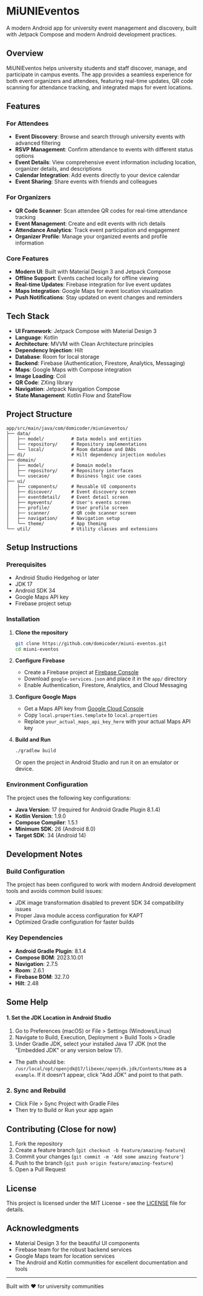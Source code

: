 # MiUNIEventos

A modern Android app for university event management and discovery, built with Jetpack Compose and modern Android development practices.

## Overview

MiUNIEventos helps university students and staff discover, manage, and participate in campus events. The app provides a seamless experience for both event organizers and attendees, featuring real-time updates, QR code scanning for attendance tracking, and integrated maps for event locations.

## Features

### For Attendees

-   **Event Discovery**: Browse and search through university events with advanced filtering
-   **RSVP Management**: Confirm attendance to events with different status options
-   **Event Details**: View comprehensive event information including location, organizer details, and descriptions
-   **Calendar Integration**: Add events directly to your device calendar
-   **Event Sharing**: Share events with friends and colleagues

### For Organizers

-   **QR Code Scanner**: Scan attendee QR codes for real-time attendance tracking
-   **Event Management**: Create and edit events with rich details
-   **Attendance Analytics**: Track event participation and engagement
-   **Organizer Profile**: Manage your organized events and profile information

### Core Features

-   **Modern UI**: Built with Material Design 3 and Jetpack Compose
-   **Offline Support**: Events cached locally for offline viewing
-   **Real-time Updates**: Firebase integration for live event updates
-   **Maps Integration**: Google Maps for event location visualization
-   **Push Notifications**: Stay updated on event changes and reminders

## Tech Stack

-   **UI Framework**: Jetpack Compose with Material Design 3
-   **Language**: Kotlin
-   **Architecture**: MVVM with Clean Architecture principles
-   **Dependency Injection**: Hilt
-   **Database**: Room for local storage
-   **Backend**: Firebase (Authentication, Firestore, Analytics, Messaging)
-   **Maps**: Google Maps with Compose integration
-   **Image Loading**: Coil
-   **QR Code**: ZXing library
-   **Navigation**: Jetpack Navigation Compose
-   **State Management**: Kotlin Flow and StateFlow

## Project Structure

```
app/src/main/java/com/domicoder/miunieventos/
├── data/
│   ├── model/          # Data models and entities
│   ├── repository/     # Repository implementations
│   └── local/          # Room database and DAOs
├── di/                 # Hilt dependency injection modules
├── domain/
│   ├── model/          # Domain models
│   ├── repository/     # Repository interfaces
│   └── usecase/        # Business logic use cases
├── ui/
│   ├── components/     # Reusable UI components
│   ├── discover/       # Event discovery screen
│   ├── eventdetail/    # Event detail screen
│   ├── myevents/       # User's events screen
│   ├── profile/        # User profile screen
│   ├── scanner/        # QR code scanner screen
│   ├── navigation/     # Navigation setup
│   └── theme/          # App theming
└── util/               # Utility classes and extensions
```

## Setup Instructions

### Prerequisites

-   Android Studio Hedgehog or later
-   JDK 17
-   Android SDK 34
-   Google Maps API key
-   Firebase project setup

### Installation

1. **Clone the repository**

    ```bash
    git clone https://github.com/domicoder/miuni-eventos.git
    cd miuni-eventos
    ```

2. **Configure Firebase**

    - Create a Firebase project at [Firebase Console](https://console.firebase.google.com/)
    - Download `google-services.json` and place it in the `app/` directory
    - Enable Authentication, Firestore, Analytics, and Cloud Messaging

3. **Configure Google Maps**

    - Get a Maps API key from [Google Cloud Console](https://console.cloud.google.com/)
    - Copy `local.properties.template` to `local.properties`
    - Replace `your_actual_maps_api_key_here` with your actual Maps API key

4. **Build and Run**

    ```bash
    ./gradlew build
    ```

    Or open the project in Android Studio and run it on an emulator or device.

### Environment Configuration

The project uses the following key configurations:

-   **Java Version**: 17 (required for Android Gradle Plugin 8.1.4)
-   **Kotlin Version**: 1.9.0
-   **Compose Compiler**: 1.5.1
-   **Minimum SDK**: 26 (Android 8.0)
-   **Target SDK**: 34 (Android 14)

## Development Notes

### Build Configuration

The project has been configured to work with modern Android development tools and avoids common build issues:

-   JDK image transformation disabled to prevent SDK 34 compatibility issues
-   Proper Java module access configuration for KAPT
-   Optimized Gradle configuration for faster builds

### Key Dependencies

-   **Android Gradle Plugin**: 8.1.4
-   **Compose BOM**: 2023.10.01
-   **Navigation**: 2.7.5
-   **Room**: 2.6.1
-   **Firebase BOM**: 32.7.0
-   **Hilt**: 2.48

## Some Help

#### 1. Set the JDK Location in Android Studio

1. Go to Preferences (macOS) or File > Settings (Windows/Linux)
2. Navigate to Build, Execution, Deployment > Build Tools > Gradle
3. Under Gradle JDK, select your installed Java 17 JDK (not the "Embedded JDK" or any version below 17).

-   The path should be:
    `/usr/local/opt/openjdk@17/libexec/openjdk.jdk/Contents/Home` as a `example`.
    If it doesn't appear, click "Add JDK" and point to that path.

### 2. Sync and Rebuild

-   Click File > Sync Project with Gradle Files
-   Then try to Build or Run your app again

## Contributing (Close for now)

1. Fork the repository
2. Create a feature branch (`git checkout -b feature/amazing-feature`)
3. Commit your changes (`git commit -m 'Add some amazing feature'`)
4. Push to the branch (`git push origin feature/amazing-feature`)
5. Open a Pull Request

## License

This project is licensed under the MIT License - see the [LICENSE](LICENSE) file for details.

## Acknowledgments

-   Material Design 3 for the beautiful UI components
-   Firebase team for the robust backend services
-   Google Maps team for location services
-   The Android and Kotlin communities for excellent documentation and tools

---

Built with ❤️ for university communities
